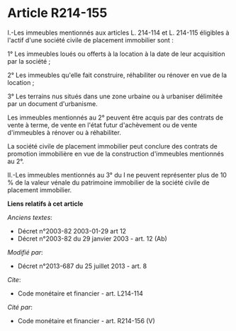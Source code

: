 # Article R214-155

I.-Les immeubles mentionnés aux articles L. 214-114 et L. 214-115 éligibles à l'actif d'une société civile de placement
immobilier sont : 

1° Les immeubles loués ou offerts à la location à la date de leur acquisition par la société ; 

2° Les immeubles qu'elle fait construire, réhabiliter ou rénover en vue de la location ; 

3° Les terrains nus situés dans une zone urbaine ou à urbaniser délimitée par un document d'urbanisme. 

Les immeubles mentionnés au 2° peuvent être acquis par des contrats de vente à terme, de vente en l'état futur d'achèvement
ou de vente d'immeubles à rénover ou à réhabiliter. 

La société civile de placement immobilier peut conclure des contrats de promotion immobilière en vue de la construction
d'immeubles mentionnés au 2°. 

II.-Les immeubles mentionnés au 3° du I ne peuvent représenter plus de 10 % de la valeur vénale du patrimoine immobilier de
la société civile de placement immobilier.

**Liens relatifs à cet article**

_Anciens textes_:

  - Décret n°2003-82 2003-01-29 art 12
  - Décret n°2003-82 du 29 janvier 2003 - art. 12 (Ab)

_Modifié par_:

  - Décret n°2013-687 du 25 juillet 2013 - art. 8

_Cite_:

  - Code monétaire et financier - art. L214-114

_Cité par_:

  - Code monétaire et financier - art. R214-156 (V)
